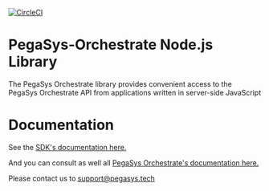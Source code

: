 [![CircleCI](https://circleci.com/gh/PegaSysEng/orchestrate-node.svg?style=svg&circle-token=b950a12c7c5f1ba8ae60273360c99d832301057a)](https://circleci.com/gh/PegaSysEng/orchestrate-node)

# PegaSys-Orchestrate Node.js Library

The PegaSys Orchestrate library provides convenient access to the PegaSys Orchestrate API from applications written in server-side JavaScript

# Documentation

See the [SDK's documentation here.](https://docs.orchestrate.pegasys.tech/en/latest/Tutorials/SDK/)

And you can consult as well all [PegaSys Orchestrate's documentation here.](https://docs.orchestrate.pegasys.tech/)

Please contact us to support@pegasys.tech
